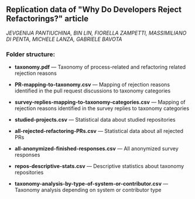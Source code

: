 ## Replication data of "Why Do Developers Reject Refactorings?" article

*JEVGENIJA PANTIUCHINA, BIN LIN, FIORELLA ZAMPETTI, MASSIMILIANO DI PENTA, MICHELE LANZA, GABRIELE BAVOTA*

###	Folder structure:
   * **taxonomy.pdf** — Taxonomy of process-related and refactoring related rejection reasons

   * **PR-mapping-to-taxonomy.csv** — Mapping of rejection reasons identified in the pull request discussions to taxonomy categories

   * **survey-replies-mapping-to-taxonomy-categories.csv** — Mapping of rejection reasons identified in the survey replies to taxonomy categories

   * **studied-projects.csv** — Statistical data about studied repositories

   * **all-rejected-refactoring-PRs.csv** — Statistical data about all rejected PRs

   * **all-anonymized-finished-responses.csv** — All anonymized survey responses

   * **repos-descriptive-stats.csv** — Descriptive statistics about taxonomy repositories

   * **taxonomy-analysis-by-type-of-system-or-contributor.csv** — Taxonomy analysis depending on system or contributor type

